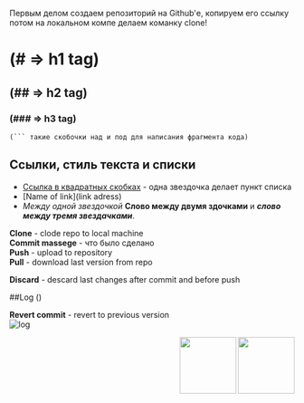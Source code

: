Первым делом создаем репозиторий на Github'е, копируем его ссылку потом на локальном компе делаем команку clone!

# (# => h1 tag)
## (## => h2 tag)
### (### => h3 tag)



```
(``` такие скобочки над и под для написания фрагмента кода)
```

## Ссылки, стиль текста и списки

* [Ссылка в квадратных скобках](http://www.google.com/) - одна звездочка делает пункт списка
* [Name of link](link adress)
*  *Между одной звездочкой* **Слово между двумя здочками** и ***слово между тремя звездачками***.




**Clone** - clode repo to local machine<br/>
**Commit massege** - что было сделано<br/>
**Push** - upload to repository<br/>
**Pull** - download last version from repo<br/>

**Discard** - descard last changes after commit and before push<br/>

##Log ()

**Revert commit** - revert to previous version<br/>
![log](http://prntscr.com/hpccm6) <br/>


<img align="right" width="100" height="100" src="http://www.fillmurray.com/100/100">
<img align="right" width="100" height="100" src="http://prntscr.com/hpccm6">





